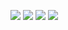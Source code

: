 [![](https://img.shields.io/docker/pulls/zeyanlin/debian.svg)](https://hub.docker.com/r/zeyanlin/debian/)
[![](https://img.shields.io/docker/automated/zeyanlin/debian.svg)](https://hub.docker.com/r/zeyanlin/debian/builds)
[![](https://images.microbadger.com/badges/image/zeyanlin/debian:stretch.svg)](https://microbadger.com/images/zeyanlin/debian:stretch "Get your own image badge on microbadger.com")
[![](https://images.microbadger.com/badges/version/zeyanlin/debian:stretch.svg)](https://microbadger.com/images/zeyanlin/debian:stretch "Get your own version badge on microbadger.com")

